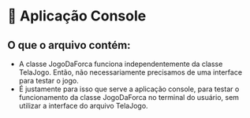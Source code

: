 # 📱 Aplicação Console
## O que o arquivo contém:
- A classe JogoDaForca funciona independentemente da classe TelaJogo. Então, não necessariamente precisamos de uma interface para testar o jogo.
- É justamente para isso que serve a aplicação console, para testar o funcionamento da classe JogoDaForca no terminal do usuário, sem utilizar a interface do arquivo TelaJogo. 
